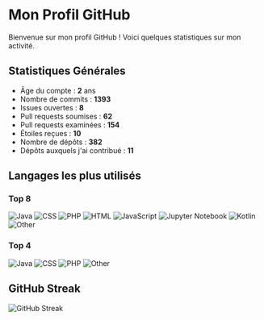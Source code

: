 # Mon Profil GitHub

Bienvenue sur mon profil GitHub ! Voici quelques statistiques sur mon activité.

## Statistiques Générales

- Âge du compte : **2** ans
- Nombre de commits : **1393**
- Issues ouvertes : **8**
- Pull requests soumises : **62**
- Pull requests examinées : **154**
- Étoiles reçues : **10**
- Nombre de dépôts : **382**
- Dépôts auxquels j'ai contribué : **11**

## Langages les plus utilisés

### Top 8

![Java](https://img.shields.io/static/v1?style=flat&label=%E2%A0%80&color=555&labelColor=%23b07219&message=Java%EF%B8%B146.1%25)
![CSS](https://img.shields.io/static/v1?style=flat&label=%E2%A0%80&color=555&labelColor=%23563d7c&message=CSS%EF%B8%B114.4%25)
![PHP](https://img.shields.io/static/v1?style=flat&label=%E2%A0%80&color=555&labelColor=%234F5D95&message=PHP%EF%B8%B112.3%25)
![HTML](https://img.shields.io/static/v1?style=flat&label=%E2%A0%80&color=555&labelColor=%23e34c26&message=HTML%EF%B8%B18.1%25)
![JavaScript](https://img.shields.io/static/v1?style=flat&label=%E2%A0%80&color=555&labelColor=%23f1e05a&message=JavaScript%EF%B8%B17.2%25)
![Jupyter Notebook](https://img.shields.io/static/v1?style=flat&label=%E2%A0%80&color=555&labelColor=%23DA5B0B&message=Jupyter%20Notebook%EF%B8%B14.7%25)
![Kotlin](https://img.shields.io/static/v1?style=flat&label=%E2%A0%80&color=555&labelColor=%23A97BFF&message=Kotlin%EF%B8%B14.1%25)
![Other](https://img.shields.io/static/v1?style=flat&label=%E2%A0%80&color=555&labelColor=%23ededed&message=Other%EF%B8%B12.6%25)

### Top 4

![Java](https://img.shields.io/static/v1?style=flat-square&label=%E2%A0%80&color=555&labelColor=%23b07219&message=Java%EF%B8%B146.1%25)
![CSS](https://img.shields.io/static/v1?style=flat-square&label=%E2%A0%80&color=555&labelColor=%23563d7c&message=CSS%EF%B8%B114.4%25)
![PHP](https://img.shields.io/static/v1?style=flat-square&label=%E2%A0%80&color=555&labelColor=%234F5D95&message=PHP%EF%B8%B112.3%25)
![Other](https://img.shields.io/static/v1?style=flat-square&label=%E2%A0%80&color=555&labelColor=%23ededed&message=Other%EF%B8%B127%25)

## GitHub Streak

![GitHub Streak](https://streak-stats.demolab.com?user=ncherfaoui&theme=transparent&hide_border=true&fire=26A641&sideNums=26A641&currStreakNum=26A641&sideLabels=006D32&currStreakLabel=006D32&ring=0E4429&stroke=161B22&dates=629488)
